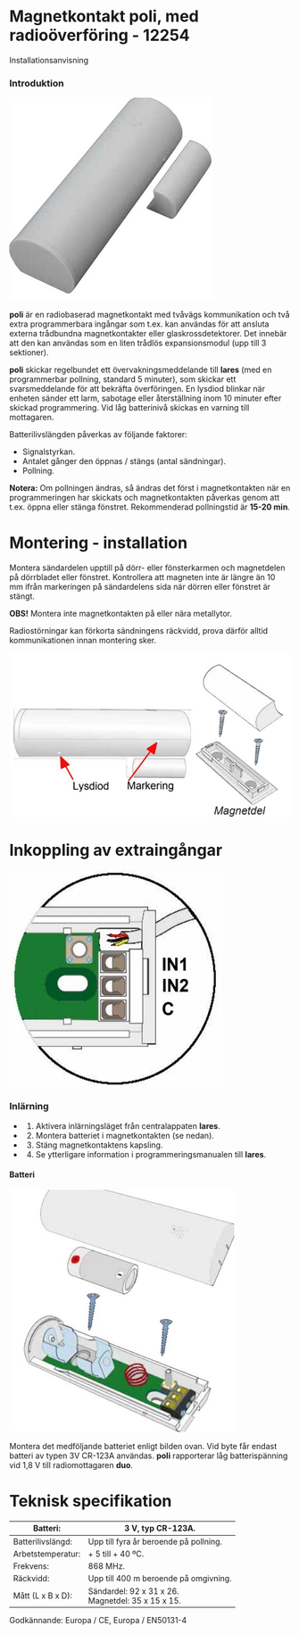 # **Magnetkontakt poli, med radioöverföring - 12254**

Installationsanvisning

### **Introduktion**

![](_page_0_Picture_4.jpeg)

**poli** är en radiobaserad magnetkontakt med tvåvägs kommunikation och två extra programmerbara ingångar som t.ex. kan användas för att ansluta externa trådbundna magnetkontakter eller glaskrossdetektorer. Det innebär att den kan användas som en liten trådlös expansionsmodul (upp till 3 sektioner).

**poli** skickar regelbundet ett övervakningsmeddelande till **lares** (med en programmerbar pollning, standard 5 minuter), som skickar ett svarsmeddelande för att bekräfta överföringen. En lysdiod blinkar när enheten sänder ett larm, sabotage eller återställning inom 10 minuter efter skickad programmering. Vid låg batterinivå skickas en varning till mottagaren.

Batterilivslängden påverkas av följande faktorer:

- Signalstyrkan.
- Antalet gånger den öppnas / stängs (antal sändningar).
- Pollning.

**Notera:** Om pollningen ändras, så ändras det först i magnetkontakten när en programmeringen har skickats och magnetkontakten påverkas genom att t.ex. öppna eller stänga fönstret. Rekommenderad pollningstid är **15-20 min**.

# **Montering - installation**

Montera sändardelen upptill på dörr- eller fönsterkarmen och magnetdelen på dörrbladet eller fönstret. Kontrollera att magneten inte är längre än 10 mm ifrån markeringen på sändardelens sida när dörren eller fönstret är stängt.

**OBS!** Montera inte magnetkontakten på eller nära metallytor.

Radiostörningar kan förkorta sändningens räckvidd, prova därför alltid kommunikationen innan montering sker.

![](_page_0_Figure_16.jpeg)

# **Inkoppling av extraingångar**

![](_page_0_Figure_18.jpeg)

### **Inlärning**

- 1. Aktivera inlärningsläget från centralappaten **lares**.
- 2. Montera batteriet i magnetkontakten (se nedan).
- 3. Stäng magnetkontaktens kapsling.
- 4. Se ytterligare information i programmeringsmanualen till **lares**.

#### **Batteri**

![](_page_0_Figure_25.jpeg)

Montera det medföljande batteriet enligt bilden ovan. Vid byte får endast batteri av typen 3V CR-123A användas. **poli** rapporterar låg batterispänning vid 1,8 V till radiomottagaren **duo**.

# **Teknisk specifikation**

| Batteri:          | 3 V, typ CR-123A.                                    |
|-------------------|------------------------------------------------------|
| Batterilivslängd: | Upp till fyra år beroende på pollning.               |
| Arbetstemperatur: | + 5 till + 40 ºC.                                    |
| Frekvens:         | 868 MHz.                                             |
| Räckvidd:         | Upp till 400 m beroende på omgivning.                |
| Mått (L x B x D): | Sändardel: 92 x 31 x 26.<br>Magnetdel: 35 x 15 x 15. |

Godkännande: Europa / CE, Europa / EN50131-4